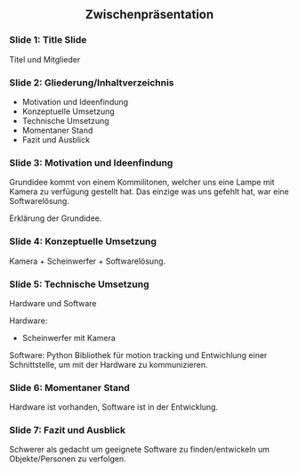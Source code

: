 ## <CENTER> Zwischenpräsentation </CENTER>

### Slide 1: Title Slide

Titel und Mitglieder

### Slide 2: Gliederung/Inhaltverzeichnis

- Motivation und Ideenfindung
- Konzeptuelle Umsetzung
- Technische Umsetzung
- Momentaner Stand
- Fazit und Ausblick

### Slide 3: Motivation und Ideenfindung

Grundidee kommt von einem Kommilitonen, welcher uns eine Lampe mit Kamera zu verfügung gestellt hat. Das einzige was uns gefehlt hat, war eine Softwarelösung.


Erklärung der Grundidee.

### Slide 4: Konzeptuelle Umsetzung

Kamera + Scheinwerfer + Softwarelösung.

### Slide 5: Technische Umsetzung

Hardware und Software

Hardware:
- Scheinwerfer mit Kamera

Software:
Python Bibliothek für motion tracking und Entwichlung einer Schnittstelle, um mit der Hardware zu kommunizieren.

### Slide 6: Momentaner Stand

Hardware ist vorhanden, Software ist in der Entwicklung.

### Slide 7: Fazit und Ausblick

Schwerer als gedacht um geeignete Software zu finden/entwickeln um Objekte/Personen zu verfolgen.